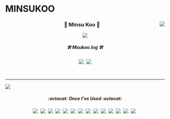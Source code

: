 # MINSUKOO

<div align="center">
  
  <img align="right" src="https://github-readme-stats.vercel.app/api?username=Msukoo&show_icons=true&theme=dracula"/>
  
  
  
  ### 🐤 Minsu Koo 🐥 
  
  <img align="center" src="https://hits.seeyoufarm.com/api/count/incr/badge.svg?url=https%3A%2F%2Fgithub.com%2FMsukoo&count_bg=%23C55EE5&title_bg=%23555555&icon=&icon_color=%23E7E7E7&title=hits&edge_flat=true"/>
  
  
  
  <h5 align="center">🛠 Msukoo.log 🛠</h5>
<p align="center">
  <a href="https://blog.naver.com/rnalsttnn2"><img src="https://img.shields.io/badge/Naver%20Blog-11B48A?style=flat-square&logo=Vimeo&logoColor=white&link=https://velog.io/@woo0_hooo"/></a>&nbsp
  <a href="https://velog.io/@mnsukoo"><img src="https://img.shields.io/badge/Velog-343A40?style=flat-square&logo=Vimeo&logoColor=white&link=https://velog.io/@woo0_hooo"/></a>
</p>

  <br>
 
</div>

  ---


<div align="center">
  
  <img align="left" src="https://github-readme-stats.vercel.app/api/top-langs/?username=Msukoo&theme=dracula&exclude_repo=Computer-Science-Engineering&layout=compact&langs_count=10"/>
  
    
 <br>
  
<h5 align="center">:octocat: Once I've Used :octocat:</h5> 
 
<p align="center">
  <img src="https://img.shields.io/badge/Java-007396?style=flat-square&logo=Java&logoColor=white"/></a>&nbsp 
  <img src="https://img.shields.io/badge/Javascript-ffb13b?style=flat-square&logo=javascript&logoColor=white"/></a>&nbsp 
  <img src="https://img.shields.io/badge/CSharp-239120?style=flat-square&logo=CSharp&logoColor=white"/></a>&nbsp
  <img src="https://img.shields.io/badge/Python-3776AB?style=flat-square&logo=Python&logoColor=white"/></a>&nbsp
  <img src="https://img.shields.io/badge/Elasticsearch-005571?style=flat-square&logo=Elasticsearch&logoColor=white"/></a>&nbsp
  <img src="https://img.shields.io/badge/aws-333664?style=flat-square&logo=amazon-aws&logoColor=white"/></a>&nbsp
  <img src="https://img.shields.io/badge/Docker-2496ED?style=flat-square&logo=Docker&logoColor=white"/></a>&nbsp
  <img src="https://img.shields.io/badge/Spring-6DB33F?style=flat-square&logo=css3&logoColor=white"/></a>&nbsp 
  <img src="https://img.shields.io/badge/SpringBoot-6DB33F?style=flat-square&logo=Spring&logoColor=white"/></a>&nbsp
  <img src="https://img.shields.io/badge/Spring Security-6DB33F?style=flat-square&logo=Spring Security&logoColor=white"/>&nbsp;
  <img src="https://img.shields.io/badge/Spring Batch-007396?style=flat-square&logo=Amazon DynamoDB&logoColor=white"/></a>&nbsp 
  <img src="https://img.shields.io/badge/JPA-FF3621?style=flat-square&logo=Databricks&logoColor=white"/>&nbsp
  <img src="https://img.shields.io/badge/QueryDSL-FF3621?style=flat-square&logo=Databricks&logoColor=white"/>&nbsp
  <img src="https://img.shields.io/badge/Mysql-E6B91E?style=flat-square&logo=MySql&logoColor=white"/></a>&nbsp 
</p>         
    

  
  
  
  

  <br>
 
</div>



  


